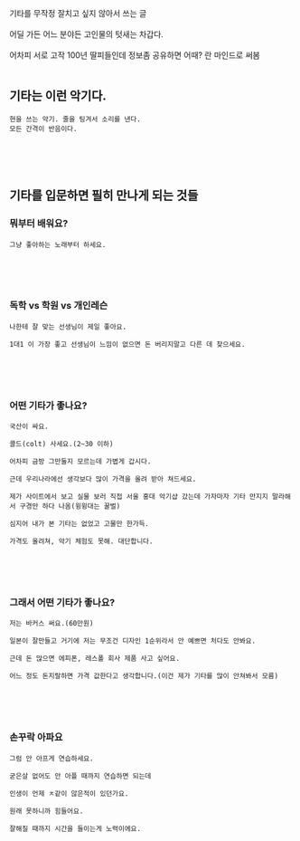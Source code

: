 기타를 무작정 잘치고 싶지 않아서 쓰는 글
<br><br>
어딜 가든 어느 분야든 고인물의 텃새는 차갑다.
<br><br>
어차피 서로 고작 100년 딸피들인데 정보좀 공유하면 어때? 란 마인드로 써봄
<br><br>

## 기타는 이런 악기다.
```
현을 쓰는 악기. 줄을 팅겨서 소리를 낸다.
모든 간격이 반음이다.
```
<br><br><br>
## 기타를 입문하면 필히 만나게 되는 것들

### 뭐부터 배워요?
```
그냥 좋아하는 노래부터 하세요.
```
<br><br><br>
### 독학 vs 학원 vs 개인레슨
```
나한테 잘 맞는 선생님이 제일 좋아요.

1대1 이 가장 좋고 선생님이 느낌이 없으면 돈 버리지말고 다른 데 찾으세요.
```
<br><br><br>
### 어떤 기타가 좋나요?
```
국산이 싸요.

콜드(colt) 사세요.(2~30 이하)

어차피 금방 그만둘지 모르는데 가볍게 갑시다.

근데 우리나라에선 생각보다 많이 가격을 올려 받아 쳐드세요.

제가 사이트에서 보고 실물 보러 직접 서울 홍대 악기샵 갔는데 가자마자 기타 만지지 말라해서 구경만 하다 나옴(윙윙대는 꿀벌)

심지어 내가 본 기타는 없었고 고물만 한가득.

가격도 올려쳐, 악기 체험도 못해. 대단합니다.
```
<br><br><br>
### 그래서 어떤 기타가 좋나요?
```
저는 바커스 써요.(60만원)

일본이 잘만들고 거기에 저는 무조건 디자인 1순위라서 안 예쁘면 처다도 안봐요.

근데 돈 많으면 에피폰, 레스폴 회사 제품 사고 싶어요.

어느 정도 돈지랄하면 가격 값한다고 생각합니다.(이건 제가 기타를 많이 안쳐봐서 모름)
```
<br><br><br>
### 손꾸락 아파요
```
그럼 안 아프게 연습하세요.

굳은살 없어도 안 아플 때까지 연습하면 되는데

인생이 언제 ㅈ같이 않은적이 있던가요.

원래 못하니까 힘들어요.

잘해질 때까지 시간을 들이는게 노력이에요.
```
